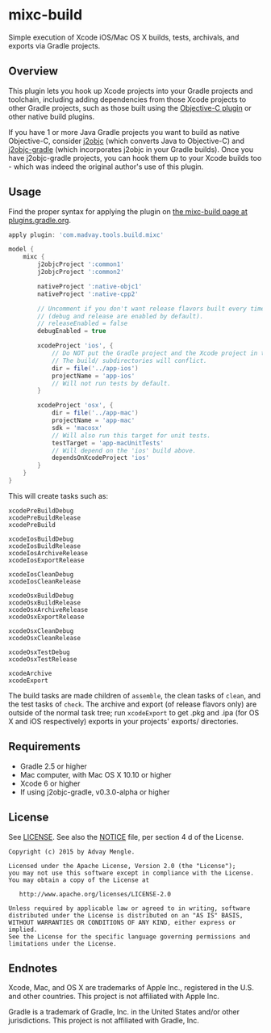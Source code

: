 # mixc-build
Simple execution of Xcode iOS/Mac OS X builds, tests, archivals, and exports via Gradle projects.

## Overview
This plugin lets you hook up Xcode projects into your Gradle projects and toolchain,
including adding dependencies from those Xcode projects to other Gradle projects,
such as those built using the
[Objective-C plugin](https://docs.gradle.org/current/userguide/nativeBinaries.html)
or other native build plugins.

If you have 1 or more Java Gradle projects you want to build as native Objective-C,
consider [j2objc](https://github.com/google/j2objc) (which converts Java to Objective-C)
and [j2objc-gradle](https://github.com/j2objc-contrib/j2objc-gradle)
(which incorporates j2objc in your Gradle builds).  Once you have j2objc-gradle projects,
you can hook them up to your Xcode builds too - which was indeed the original author's
use of this plugin.

## Usage
Find the proper syntax for applying the plugin on [the mixc-build page at plugins.gradle.org](https://plugins.gradle.org/plugin/com.madvay.tools.build.mixc).

```gradle
apply plugin: 'com.madvay.tools.build.mixc'

model {
    mixc {
        j2objcProject ':common1'
        j2objcProject ':common2'

        nativeProject ':native-objc1'
        nativeProject ':native-cpp2'

        // Uncomment if you don't want release flavors built every time.
        // (debug and release are enabled by default).
        // releaseEnabled = false
        debugEnabled = true

        xcodeProject 'ios', {
            // Do NOT put the Gradle project and the Xcode project in the same directory.
            // The build/ subdirectories will conflict.
            dir = file('../app-ios')
            projectName = 'app-ios'
            // Will not run tests by default.
        }

        xcodeProject 'osx', {
            dir = file('../app-mac')
            projectName = 'app-mac'
            sdk = 'macosx'
            // Will also run this target for unit tests.
            testTarget = 'app-macUnitTests'
            // Will depend on the 'ios' build above.
            dependsOnXcodeProject 'ios'
        }
    }
}
```

This will create tasks such as:

```
xcodePreBuildDebug
xcodePreBuildRelease
xcodePreBuild

xcodeIosBuildDebug
xcodeIosBuildRelease
xcodeIosArchiveRelease
xcodeIosExportRelease

xcodeIosCleanDebug
xcodeIosCleanRelease

xcodeOsxBuildDebug
xcodeOsxBuildRelease
xcodeOsxArchiveRelease
xcodeOsxExportRelease

xcodeOsxCleanDebug
xcodeOsxCleanRelease

xcodeOsxTestDebug
xcodeOsxTestRelease

xcodeArchive
xcodeExport
```

The build tasks are made children of `assemble`, the clean tasks of `clean`,
and the test tasks of `check`.  The archive and export (of release flavors
only) are outside of the normal task tree; run `xcodeExport` to get .pkg
and .ipa (for OS X and iOS respectively) exports in your projects' exports/
directories.

## Requirements
- Gradle 2.5 or higher
- Mac computer, with Mac OS X 10.10 or higher
- Xcode 6 or higher
- If using j2objc-gradle, v0.3.0-alpha or higher

## License
See [LICENSE](LICENSE).
See also the [NOTICE](NOTICE) file, per section 4 d of the License.

```
Copyright (c) 2015 by Advay Mengle.

Licensed under the Apache License, Version 2.0 (the "License");
you may not use this software except in compliance with the License.
You may obtain a copy of the License at

   http://www.apache.org/licenses/LICENSE-2.0

Unless required by applicable law or agreed to in writing, software
distributed under the License is distributed on an "AS IS" BASIS,
WITHOUT WARRANTIES OR CONDITIONS OF ANY KIND, either express or implied.
See the License for the specific language governing permissions and
limitations under the License.
```

## Endnotes
Xcode, Mac, and OS X are trademarks of Apple Inc., registered in the U.S. and other countries.
This project is not affiliated with Apple Inc.

Gradle is a trademark of Gradle, Inc. in the United States and/or other jurisdictions.
This project is not affiliated with Gradle, Inc.

